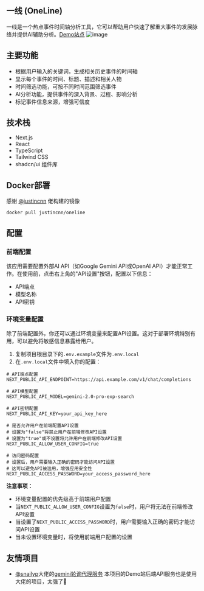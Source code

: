 ## 一线 (OneLine)

一线是一个热点事件时间轴分析工具，它可以帮助用户快速了解重大事件的发展脉络并提供AI辅助分析。[Demo站点](https://oneline.chengtx.me)
![image](https://github.com/user-attachments/assets/a16f198f-ee6d-4c6b-b212-00f212641cf0)

## 主要功能

- 根据用户输入的关键词，生成相关历史事件的时间轴
- 显示每个事件的时间、标题、描述和相关人物
- 时间筛选功能，可按不同时间范围筛选事件
- AI分析功能，提供事件的深入背景、过程、影响分析
- 标记事件信息来源，增强可信度

## 技术栈

- Next.js
- React
- TypeScript
- Tailwind CSS
- shadcn/ui 组件库

## Docker部署
感谢 [@justincnn](https://github.com/justincnn) 佬构建的镜像
```
docker pull justincnn/oneline
```

## 配置

### 前端配置

该应用需要配置外部AI API（如Google Gemini API或OpenAI API）才能正常工作。在使用前，点击右上角的"API设置"按钮，配置以下信息：

- API端点
- 模型名称
- API密钥

### 环境变量配置

除了前端配置外，你还可以通过环境变量来配置API设置。这对于部署环境特别有用，可以避免将敏感信息暴露给用户。

1. 复制项目根目录下的`.env.example`文件为`.env.local`
2. 在`.env.local`文件中填入你的配置：

```
# API端点配置
NEXT_PUBLIC_API_ENDPOINT=https://api.example.com/v1/chat/completions

# API模型配置
NEXT_PUBLIC_API_MODEL=gemini-2.0-pro-exp-search

# API密钥配置
NEXT_PUBLIC_API_KEY=your_api_key_here

# 是否允许用户在前端配置API设置
# 设置为"false"将禁止用户在前端修改API设置
# 设置为"true"或不设置将允许用户在前端修改API设置
NEXT_PUBLIC_ALLOW_USER_CONFIG=true

# 访问密码配置
# 设置后，用户需要输入正确的密码才能访问API设置
# 这可以避免API被滥用，增强应用安全性
NEXT_PUBLIC_ACCESS_PASSWORD=your_access_password_here
```

**注意事项：**

- 环境变量配置的优先级高于前端用户配置
- 当`NEXT_PUBLIC_ALLOW_USER_CONFIG`设置为`false`时，用户将无法在前端修改API设置
- 当设置了`NEXT_PUBLIC_ACCESS_PASSWORD`时，用户需要输入正确的密码才能访问API设置
- 当未设置环境变量时，将使用前端用户配置的设置

## 友情项目
- [@snailyp](https://github.com/snailyp)大佬的[gemini轮询代理服务](https://github.com/snailyp/gemini-balance) 本项目的Demo站后端API服务也是使用大佬的项目，太强了🤗
